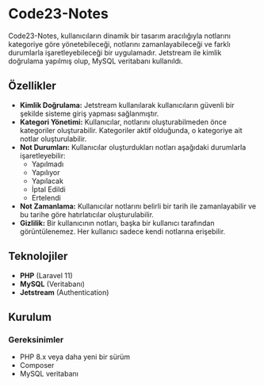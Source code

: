# Code23-Notes

Code23-Notes, kullanıcıların dinamik bir tasarım aracılığıyla notlarını kategoriye göre yönetebileceği, notlarını zamanlayabileceği ve farklı durumlarla işaretleyebileceği bir uygulamadır. 
Jetstream ile kimlik doğrulama yapılmış olup, MySQL veritabanı kullanıldı.

## Özellikler

- **Kimlik Doğrulama:** Jetstream kullanılarak kullanıcıların güvenli bir şekilde sisteme giriş yapması sağlanmıştır.
- **Kategori Yönetimi:** Kullanıcılar, notlarını oluşturabilmeden önce kategoriler oluşturabilir. Kategoriler aktif olduğunda, o kategoriye ait notlar oluşturulabilir.
- **Not Durumları:** Kullanıcılar oluşturdukları notları aşağıdaki durumlarla işaretleyebilir:
  - Yapılmadı
  - Yapılıyor
  - Yapılacak
  - İptal Edildi
  - Ertelendi
- **Not Zamanlama:** Kullanıcılar notlarını belirli bir tarih ile zamanlayabilir ve bu tarihe göre hatırlatıcılar oluşturulabilir.
- **Gizlilik:** Bir kullanıcının notları, başka bir kullanıcı tarafından görüntülenemez. Her kullanıcı sadece kendi notlarına erişebilir.

## Teknolojiler

- **PHP** (Laravel 11)
- **MySQL** (Veritabanı)
- **Jetstream** (Authentication)

## Kurulum

### Gereksinimler

- PHP 8.x veya daha yeni bir sürüm
- Composer
- MySQL veritabanı

